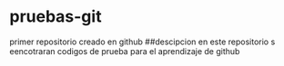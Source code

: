 # pruebas-git
primer repositorio creado en github
##descipcion
en este repositorio s eencotraran codigos de prueba para el aprendizaje de github
